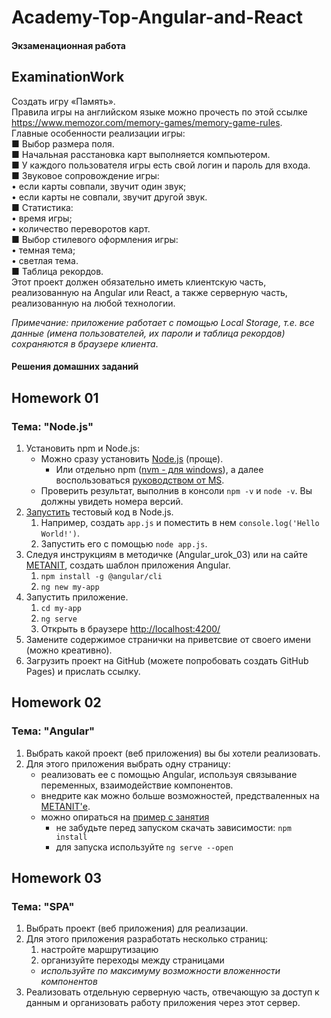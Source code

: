 # Academy-Top-Angular-and-React

#### Экзаменационная работа

## ExaminationWork

Создать игру «Память».    
Правила игры на английском языке можно прочесть по этой ссылке https://www.memozor.com/memory-games/memory-game-rules.    
Главные особенности реализации игры:    
■ Выбор размера поля.    
■ Начальная расстановка карт выполняется компьютером.    
■ У каждого пользователя игры есть свой логин и пароль для входа.    
■ Звуковое сопровождение игры:    
• если карты совпали, звучит один звук;    
• если карты не совпали, звучит другой звук.    
■ Статистика:    
• время игры;    
• количество переворотов карт.    
■ Выбор стилевого оформления игры:    
• темная тема;    
• светлая тема.    
■ Таблица рекордов.    
Этот проект должен обязательно иметь клиентскую часть, реализованную на Angular или React, а также серверную часть, реализованную на любой технологии.

*Примечание: приложение работает с помощью Local Storage, т.е. все данные (имена пользователей, их пароли и таблица рекордов) сохраняются в браузере клиента*.

#### Решения домашних заданий

## Homework 01

### Тема: "Node.js"

<ol>
<li>Установить npm и Node.js:
<ul>
<li>Можно сразу установить <a href="https://nodejs.org/en/download/prebuilt-installer">Node.js</a> (проще).
<ul>
<li>Или отдельно npm (<a href="https://github.com/coreybutler/nvm-windows/releases">nvm - для windows</a>), а далее воспользоваться <a href="https://learn.microsoft.com/ru-ru/windows/dev-environment/javascript/nodejs-on-windows">руководством от MS</a>.</li>
</ul>
</li>
<li>Проверить результат, выполнив в консоли <code>npm -v</code> и <code>node -v</code>. Вы должны увидеть номера версий.</li>
</ul>
</li>
<li><a href="https://nodejs.org/en/learn/command-line/run-nodejs-scripts-from-the-command-line">Запустить</a> тестовый код в Node.js.
<ol>
<li>Например, создать <code>app.js</code> и поместить в нем <code>console.log('Hello World!')</code>.</li>
<li>Запустить его с помощью <code>node app.js</code>.</li>
</ol>
</li>
<li>Следуя инструкциям в методичке (Angular_urok_03) или на сайте <a href="https://metanit.com/web/angular2/1.1.php">METANIT</a>, создать шаблон приложения Angular.
<ol>
<li><code>npm install -g @angular/cli</code></li>
<li><code>ng new my-app</code></li>
</ol>
</li>
<li>Запустить приложение.
<ol>
<li><code>cd my-app</code></li>
<li><code>ng serve</code></li>
<li>Открыть в браузере <a href="http://localhost:4200/">http://localhost:4200/</a></li>
</ol>
</li>
<li>Замените содержимое странички на приветсвие от своего имени (можно креативно).</li>
<li>Загрузить проект на GitHub (можете попробовать создать GitHub Pages) и прислать ссылку.</li>
</ol>

## Homework 02

### Тема: "Angular"

<ol>
<li>Выбрать какой проект (веб приложения) вы бы хотели реализовать.</li>
<li>Для этого приложения выбрать одну страницу:
<ul>
<li>реализовать ее с помощью Angular, используя связывание переменных, взаимодействие компонентов.</li>
<li>внедрите как можно больше возможностей, предстваленных на <a href="https://metanit.com/web/angular2/2.1.php">METANIT'е</a>.</li>
<li>можно опираться на <a href="https://github.com/aatutor/angular_sofa_shop">пример с занятия</a>
<ul>
<li>не забудьте перед запуском скачать зависимости: <code>npm install</code></li>
<li>для запуска используйте <code>ng serve --open</code></li>
</ul>
</li>
</ul>
</li>
</ol>

## Homework 03

### Тема: "SPA"

<ol>
<li>Выбрать проект (веб приложения) для реализации.</li>
<li>Для этого приложения разработать несколько страниц:
<ol>
<li>настройте маршрутизацию</li>
<li>организуйте переходы между страницами</li>
</ol>
<ul>
<li><em>используйте по максимуму возможности вложенности компонентов</em></li>
</ul>
</li>
<li>Реализовать отдельную серверную часть, отвечающую за доступ к данным и организовать работу приложения через этот сервер.</li>
</ol>
